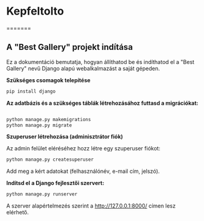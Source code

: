 
# Kepfeltolto
=======
## A "Best Gallery" projekt indítása
Ez a dokumentáció bemutatja, hogyan állíthatod be és indíthatod 
el a "Best Gallery" nevű Django alapú webalkalmazást a saját gépeden.

**Szükséges csomagok telepítése**

```bash
pip install django
```

**Az adatbázis és a szükséges táblák létrehozásához futtasd a migrációkat:**


```bash

python manage.py makemigrations
python manage.py migrate
```
**Szuperuser létrehozása (adminisztrátor fiók)**

Az admin felület eléréséhez hozz létre egy szuperuser fiókot:

```bash
python manage.py createsuperuser
```
Add meg a kért adatokat (felhasználónév, e-mail cím, jelszó).

**Indítsd el a Django fejlesztői szervert:**

```bash
python manage.py runserver
```
A szerver alapértelmezés szerint a http://127.0.0.1:8000/ címen lesz elérhető.
